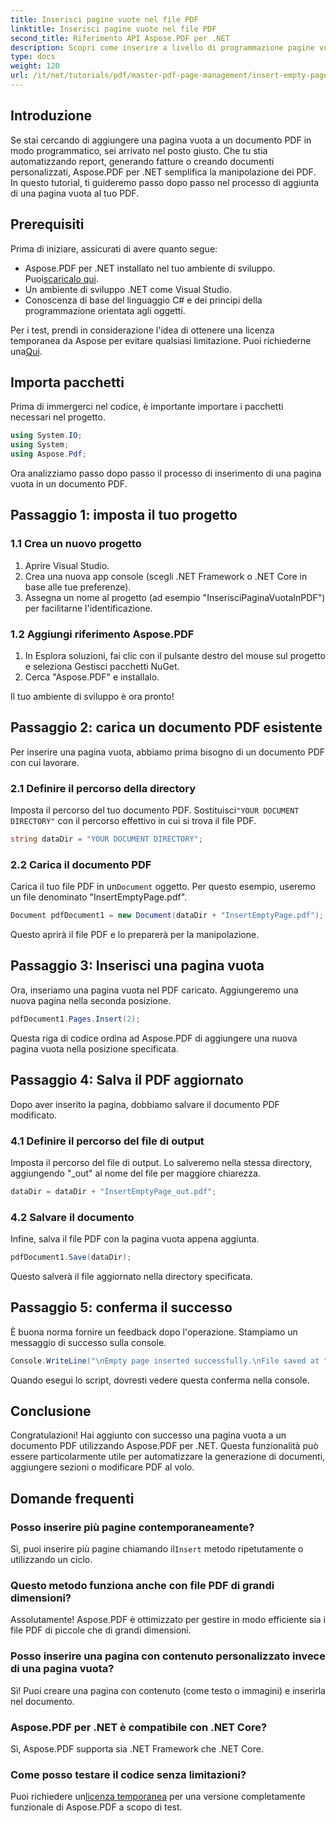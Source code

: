 ```yaml
---
title: Inserisci pagine vuote nel file PDF
linktitle: Inserisci pagine vuote nel file PDF
second_title: Riferimento API Aspose.PDF per .NET
description: Scopri come inserire a livello di programmazione pagine vuote in documenti PDF con Aspose.PDF per .NET. Questa guida completa ti guida attraverso la configurazione del tuo progetto, il caricamento di un PDF e l'aggiunta di pagine vuote.
type: docs
weight: 120
url: /it/net/tutorials/pdf/master-pdf-page-management/insert-empty-pages/
---
```

## Introduzione

Se stai cercando di aggiungere una pagina vuota a un documento PDF in modo programmatico, sei arrivato nel posto giusto. Che tu stia automatizzando report, generando fatture o creando documenti personalizzati, Aspose.PDF per .NET semplifica la manipolazione dei PDF. In questo tutorial, ti guideremo passo dopo passo nel processo di aggiunta di una pagina vuota al tuo PDF.

## Prerequisiti

Prima di iniziare, assicurati di avere quanto segue:

-  Aspose.PDF per .NET installato nel tuo ambiente di sviluppo. Puoi[scaricalo qui](https://releases.aspose.com/pdf/net/).
- Un ambiente di sviluppo .NET come Visual Studio.
- Conoscenza di base del linguaggio C# e dei principi della programmazione orientata agli oggetti.

 Per i test, prendi in considerazione l'idea di ottenere una licenza temporanea da Aspose per evitare qualsiasi limitazione. Puoi richiederne una[Qui](https://purchase.aspose.com/temporary-license/).

## Importa pacchetti

Prima di immergerci nel codice, è importante importare i pacchetti necessari nel progetto.

```csharp
using System.IO;
using System;
using Aspose.Pdf;
```

Ora analizziamo passo dopo passo il processo di inserimento di una pagina vuota in un documento PDF.

## Passaggio 1: imposta il tuo progetto

### 1.1 Crea un nuovo progetto
1. Aprire Visual Studio.
2. Crea una nuova app console (scegli .NET Framework o .NET Core in base alle tue preferenze).
3. Assegna un nome al progetto (ad esempio "InserisciPaginaVuotaInPDF") per facilitarne l'identificazione.

### 1.2 Aggiungi riferimento Aspose.PDF
1. In Esplora soluzioni, fai clic con il pulsante destro del mouse sul progetto e seleziona Gestisci pacchetti NuGet.
2. Cerca "Aspose.PDF" e installalo.

Il tuo ambiente di sviluppo è ora pronto!

## Passaggio 2: carica un documento PDF esistente

Per inserire una pagina vuota, abbiamo prima bisogno di un documento PDF con cui lavorare.

### 2.1 Definire il percorso della directory
 Imposta il percorso del tuo documento PDF. Sostituisci`"YOUR DOCUMENT DIRECTORY"` con il percorso effettivo in cui si trova il file PDF.

```csharp
string dataDir = "YOUR DOCUMENT DIRECTORY";
```

### 2.2 Carica il documento PDF
 Carica il tuo file PDF in un`Document` oggetto. Per questo esempio, useremo un file denominato "InsertEmptyPage.pdf".

```csharp
Document pdfDocument1 = new Document(dataDir + "InsertEmptyPage.pdf");
```

Questo aprirà il file PDF e lo preparerà per la manipolazione.

## Passaggio 3: Inserisci una pagina vuota

Ora, inseriamo una pagina vuota nel PDF caricato. Aggiungeremo una nuova pagina nella seconda posizione.

```csharp
pdfDocument1.Pages.Insert(2);
```

Questa riga di codice ordina ad Aspose.PDF di aggiungere una nuova pagina vuota nella posizione specificata.

## Passaggio 4: Salva il PDF aggiornato

Dopo aver inserito la pagina, dobbiamo salvare il documento PDF modificato.

### 4.1 Definire il percorso del file di output
Imposta il percorso del file di output. Lo salveremo nella stessa directory, aggiungendo "_out" al nome del file per maggiore chiarezza.

```csharp
dataDir = dataDir + "InsertEmptyPage_out.pdf";
```

### 4.2 Salvare il documento
Infine, salva il file PDF con la pagina vuota appena aggiunta.

```csharp
pdfDocument1.Save(dataDir);
```

Questo salverà il file aggiornato nella directory specificata.

## Passaggio 5: conferma il successo

È buona norma fornire un feedback dopo l'operazione. Stampiamo un messaggio di successo sulla console.

```csharp
Console.WriteLine("\nEmpty page inserted successfully.\nFile saved at " + dataDir);
```

Quando esegui lo script, dovresti vedere questa conferma nella console.

## Conclusione

Congratulazioni! Hai aggiunto con successo una pagina vuota a un documento PDF utilizzando Aspose.PDF per .NET. Questa funzionalità può essere particolarmente utile per automatizzare la generazione di documenti, aggiungere sezioni o modificare PDF al volo.

## Domande frequenti

### Posso inserire più pagine contemporaneamente?
Sì, puoi inserire più pagine chiamando il`Insert` metodo ripetutamente o utilizzando un ciclo.

### Questo metodo funziona anche con file PDF di grandi dimensioni?
Assolutamente! Aspose.PDF è ottimizzato per gestire in modo efficiente sia i file PDF di piccole che di grandi dimensioni.

### Posso inserire una pagina con contenuto personalizzato invece di una pagina vuota?
Sì! Puoi creare una pagina con contenuto (come testo o immagini) e inserirla nel documento.

### Aspose.PDF per .NET è compatibile con .NET Core?
Sì, Aspose.PDF supporta sia .NET Framework che .NET Core.

### Come posso testare il codice senza limitazioni?
 Puoi richiedere un[licenza temporanea](https://purchase.aspose.com/temporary-license/) per una versione completamente funzionale di Aspose.PDF a scopo di test.